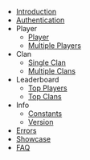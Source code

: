 - [Introduction](/README.md)
- [Authentication](/authentication.md)
- Player
    - [Player](/player/player.md)
    - [Multiple Players](/player/multiple_players.md)
- Clan
    - [Single Clan](/clans/single_clan.md)
    - [Multiple Clans](/clans/multiple_clans.md)
- Leaderboard
    - [Top Players](/leaderboard/top_players.md)
    - [Top Clans](/leaderboard/top_clans.md)
- Info
    - [Constants](/info/constants.md)
    - [Version](/info/version.md)
- [Errors](/errors.md)
- [Showcase](/showcase.md)
- [FAQ](/faq.md)
